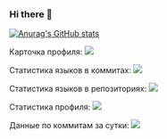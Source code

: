 ### Hi there 👋
[![Anurag's GitHub stats](https://github-readme-stats.vercel.app/api?username=stellshi)](https://github.com/anuraghazra/github-readme-stats)



Карточка профиля: 
![](https://github-profile-summary-cards.vercel.app/api/cards/profile-details?username=stellshi&theme=solarized_dark)

Статистика языков в коммитах:
![](https://github-profile-summary-cards.vercel.app/api/cards/most-commit-language?username=stellshi&theme=solarized_dark)

Статистика языков в репозиториях:
![](https://github-profile-summary-cards.vercel.app/api/cards/repos-per-language?username=stellshi&theme=solarized_dark)

Статистика профиля:
![](https://github-profile-summary-cards.vercel.app/api/cards/stats?username=stellshi&theme=solarized_dark)

Данные по коммитам за сутки:
![](https://github-profile-summary-cards.vercel.app/api/cards/productive-time?username=stellshi&theme=solarized_dark)
